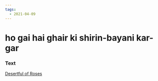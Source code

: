 ```yaml
---
tags:
  - 2021-04-09
---
```

# ho gai hai ghair ki shirin-bayani kar-gar

### Text
[Desertful of Roses](http://www.columbia.edu/itc/mealac/pritchett/00ghalib/103/index_103.html)

